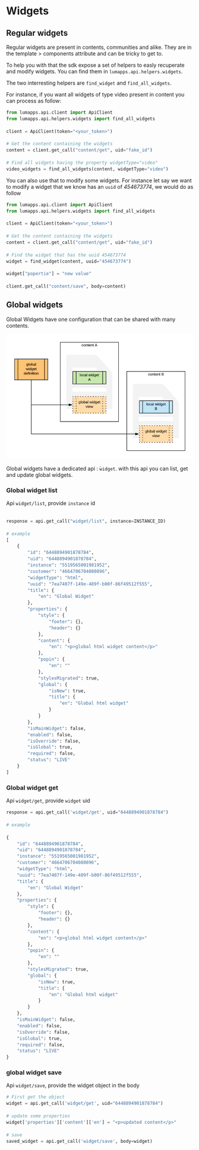 # Widgets

## Regular widgets

Regular widgets are present in contents, communities and alike. They are in the template > components attribute and can be tricky to get to. 

To help you with that the sdk expose a set of helpers to easly recuperate and modify widgets.
You can find them in `lumapps.api.helpers.widgets`.

The two interresting helpers are `find_widget` and `find_all_widgets`.

For instance, if you want all widgets of type video present in content you can process as follow:

```python
from lumapps.api.client import ApiClient
from lumapps.api.helpers.widgets import find_all_widgets

client = ApiClient(token="<your_token>")

# Get the content containing the widgets
content = client.get_call("content/get", uid="fake_id")

# Find all widgets having the property widgetType="video"
video_widgets = find_all_widgets(content, widgetType="video")
```

You can also use that to modify some widgets. For instance let say we want to modify a widget that we know has an `uuid` of *454673774*, we would do as follow

```python
from lumapps.api.client import ApiClient
from lumapps.api.helpers.widgets import find_all_widgets

client = ApiClient(token="<your_token>")

# Get the content containing the widgets
content = client.get_call("content/get", uid="fake_id")

# Find the widget that has the uuid 454673774
widget = find_widget(content, uuid="454673774")

widget["popertie"] = "new value"

client.get_call("content/save", body=content)
```

## Global widgets
Global Widgets have one configuration that can be shared with many contents.

![Global Widget](../static/Global_Widget.png)

<!-- https://www.lucidchart.com/documents/edit/265399ed-15f4-423d-ae0b-3ee846e1a092/0_0?beaconFlowId=15FDFE2708C85DCB -->

Global widgets have a dedicated api : ̀`widget`. with this api you can list, get and update global widgets.

### Global widget list

Api `widget/list`, provide `instance` id

```python

response = api.get_call("widget/list", instance=INSTANCE_ID)

# example
[
    {
        "id": "6448894901878784",
        "uid": "6448894901878784",
        "instance": "5519565001981952",
        "customer": "4664706704080896",
        "widgetType": "html",
        "uuid": "7ea7407f-149e-489f-b00f-86f49512f555",
        "title": {
            "en": "Global Widget"
        },
        "properties": {
            "style": {
                "footer": {},
                "header": {}
            },
            "content": {
                "en": "<p>global html widget content</p>"
            },
            "popin": {
                "en": ""
            },
            "stylesMigrated": true,
            "global": {
                "isNew": true,
                "title": {
                    "en": "Global html widget"
                }
            }
        },
        "isMainWidget": false,
        "enabled": false,
        "isOverride": false,
        "isGlobal": true,
        "required": false,
        "status": "LIVE"
    }
]
```

### Global widget get

Api `widget/get`, provide `widget` uid


```python
response = api.get_call('widget/get', uid="6448894901878784")

# example

{
    "id": "6448894901878784",
    "uid": "6448894901878784",
    "instance": "5519565001981952",
    "customer": "4664706704080896",
    "widgetType": "html",
    "uuid": "7ea7407f-149e-489f-b00f-86f49512f555",
    "title": {
        "en": "Global Widget"
    },
    "properties": {
        "style": {
            "footer": {},
            "header": {}
        },
        "content": {
            "en": "<p>global html widget content</p>"
        },
        "popin": {
            "en": ""
        },
        "stylesMigrated": true,
        "global": {
            "isNew": true,
            "title": {
                "en": "Global html widget"
            }
        }
    },
    "isMainWidget": false,
    "enabled": false,
    "isOverride": false,
    "isGlobal": true,
    "required": false,
    "status": "LIVE"
}
```


### global widget save

Api `widget/save`, provide the widget object in the body

```python
# First get the object
widget = api.get_call('widget/get', uid="6448894901878784")

# update some properties
widget['properties']['content']['en'] = "<p>updated content</p>"

# save
saved_widget = api.get_call('widget/save', body=widget)
```
